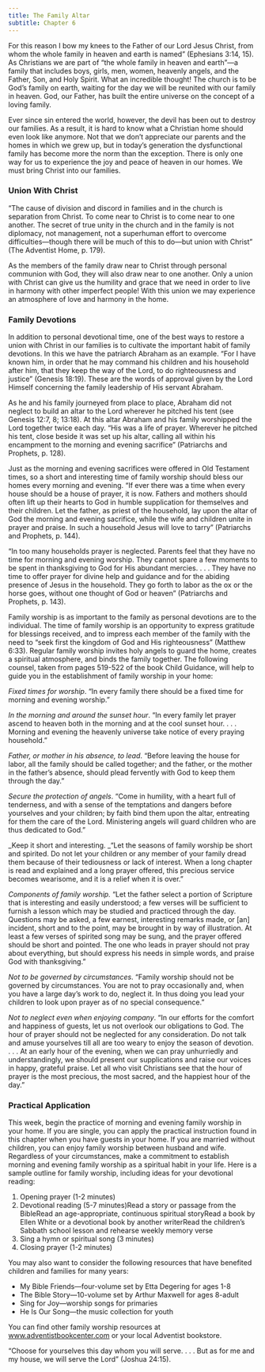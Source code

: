 ```yaml
---
title: The Family Altar
subtitle: Chapter 6
---
```


For this reason I bow my knees to the Father of our Lord Jesus Christ, from whom the whole family in heaven and earth is named” (Ephesians 3:14, 15). As Christians we are part of “the whole family in heaven and earth”—a family that includes boys, girls, men, women, heavenly angels, and the Father, Son, and Holy Spirit. What an incredible thought! The church is to be God’s family on earth, waiting for the day we will be reunited with our family in heaven. God, our Father, has built the entire universe on the concept of a loving family.

Ever since sin entered the world, however, the devil has been out to destroy our families. As a result, it is hard to know what a Christian home should even look like anymore. Not that we don’t appreciate our parents and the homes in which we grew up, but in today’s generation the dysfunctional family has become more the norm than the exception. There is only one way for us to experience the joy and peace of heaven in our homes. We must bring Christ into our families.

### Union With Christ

“The cause of division and discord in families and in the church is separation from Christ. To come near to Christ is to come near to one another. The secret of true unity in the church and in the family is not diplomacy, not management, not a superhuman effort to overcome difficulties—though there will be much of this to do—but union with Christ” (The Adventist Home, p. 179).

As the members of the family draw near to Christ through personal communion with God, they will also draw near to one another. Only a union with Christ can give us the humility and grace that we need in order to live in harmony with other imperfect people! With this union we may experience an atmosphere of love and harmony in the home.

### Family Devotions

In addition to personal devotional time, one of the best ways to restore a union with Christ in our families is to cultivate the important habit of family devotions. In this we have the patriarch Abraham as an example. “For I have known him, in order that he may command his children and his household after him, that they keep the way of the Lord, to do righteousness and justice” (Genesis 18:19). These are the words of approval given by the Lord Himself concerning the family leadership of His servant Abraham.

As he and his family journeyed from place to place, Abraham did not neglect to build an altar to the Lord wherever he pitched his tent (see Genesis 12:7, 8; 13:18). At this altar Abraham and his family worshipped the Lord together twice each day. “His was a life of prayer. Wherever he pitched his tent, close beside it was set up his altar, calling all within his encampment to the morning and evening sacrifice” (Patriarchs and Prophets, p. 128).

Just as the morning and evening sacrifices were offered in Old Testament times, so a short and interesting time of family worship should bless our homes every morning and evening. “If ever there was a time when every house should be a house of prayer, it is now. Fathers and mothers should often lift up their hearts to God in humble supplication for themselves and their children. Let the father, as priest of the household, lay upon the altar of God the morning and evening sacrifice, while the wife and children unite in prayer and praise. In such a household Jesus will love to tarry” (Patriarchs and Prophets, p. 144).

“In too many households prayer is neglected. Parents feel that they have no time for morning and evening worship. They cannot spare a few moments to be spent in thanksgiving to God for His abundant mercies. . . . They have no time to offer prayer for divine help and guidance and for the abiding presence of Jesus in the household. They go forth to labor as the ox or the horse goes, without one thought of God or heaven” (Patriarchs and Prophets, p. 143).

Family worship is as important to the family as personal devotions are to the individual. The time of family worship is an opportunity to express gratitude for blessings received, and to impress each member of the family with the need to “seek first the kingdom of God and His righteousness” (Matthew 6:33). Regular family worship invites holy angels to guard the home, creates a spiritual atmosphere, and binds the family together. The following counsel, taken from pages 519-522 of the book Child Guidance, will help to guide you in the establishment of family worship in your home:

_Fixed times for worship_. “In every family there should be a fixed time for morning and evening worship.”

_In the morning and around the sunset hour_. “In every family let prayer ascend to heaven both in the morning and at the cool sunset hour. . . . Morning and evening the heavenly universe take notice of every praying household.”

_Father, or mother in his absence, to lead_. “Before leaving the house for labor, all the family should be called together; and the father, or the mother in the father’s absence, should plead fervently with God to keep them through the day.”

_Secure the protection of angels_. “Come in humility, with a heart full of tenderness, and with a sense of the temptations and dangers before yourselves and your children; by faith bind them upon the altar, entreating for them the care of the Lord. Ministering angels will guard children who are thus dedicated to God.”

_Keep it short and interesting. _“Let the seasons of family worship be short and spirited. Do not let your children or any member of your family dread them because of their tediousness or lack of interest. When a long chapter is read and explained and a long prayer offered, this precious service becomes wearisome, and it is a relief when it is over.”

_Components of family worship._ “Let the father select a portion of Scripture that is interesting and easily understood; a few verses will be sufficient to furnish a lesson which may be studied and practiced through the day. Questions may be asked, a few earnest, interesting remarks made, or [an] incident, short and to the point, may be brought in by way of illustration. At least a few verses of spirited song may be sung, and the prayer offered should be short and pointed. The one who leads in prayer should not pray about everything, but should express his needs in simple words, and praise God with thanksgiving.”

_Not to be governed by circumstances_. “Family worship should not be governed by circumstances. You are not to pray occasionally and, when you have a large day’s work to do, neglect it. In thus doing you lead your children to look upon prayer as of no special consequence.”

_Not to neglect even when enjoying company_. “In our efforts for the comfort and happiness of guests, let us not overlook our obligations to God. The hour of prayer should not be neglected for any consideration. Do not talk and amuse yourselves till all are too weary to enjoy the season of devotion. . . . At an early hour of the evening, when we can pray unhurriedly and understandingly, we should present our supplications and raise our voices in happy, grateful praise. Let all who visit Christians see that the hour of prayer is the most precious, the most sacred, and the happiest hour of the day.”

### Practical Application

This week, begin the practice of morning and evening family worship in your home. If you are single, you can apply the practical instruction found in this chapter when you have guests in your home. If you are married without children, you can enjoy family worship between husband and wife. Regardless of your circumstances, make a commitment to establish morning and evening family worship as a spiritual habit in your life. Here is a sample outline for family worship, including ideas for your devotional reading:

1. Opening prayer (1-2 minutes)
2. Devotional reading (5-7 minutes)Read a story or passage from the BibleRead an age-appropriate, continuous spiritual storyRead a book by Ellen White or a devotional book by another writerRead the children’s Sabbath school lesson and rehearse weekly memory verse
3. Sing a hymn or spiritual song (3 minutes)
4. Closing prayer (1-2 minutes)

You may also want to consider the following resources that have benefited children and families for many years:

- My Bible Friends—four-volume set by Etta Degering for ages 1-8
- The Bible Story—10-volume set by Arthur Maxwell for ages 8-adult
- Sing for Joy—worship songs for primaries
- He Is Our Song—the music collection for youth

You can find other family worship resources at www.adventistbookcenter.com or your local Adventist bookstore.

“Choose for yourselves this day whom you will serve. . . . But as for me and my house, we will serve the Lord” (Joshua 24:15).